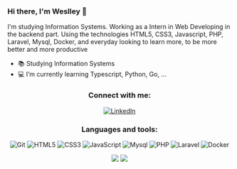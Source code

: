 ### Hi there, I'm Weslley 👋

I'm studying Information Systems. Working as a Intern in Web Developing in the backend part. Using the technologies HTML5, CSS3, Javascript, PHP, Laravel, Mysql, Docker, and everyday looking to learn more, to be more better and more productive

- 📚 Studying Information Systems
- 💻 I’m currently learning Typescript, Python, Go, ...

<h3 align="center">Connect with me:</h3>
<p align="center">
  <a href="https://www.linkedin.com/in/weslleyrichardc/" alt="Linkedin">
  <img alt="LinkedIn" src="https://img.shields.io/badge/linkedin%20-%230077B5.svg?&style=for-the-badge&logo=linkedin&logoColor=white"/></a>
</p>

<h3 align="center">Languages and tools:</h3>
<p align="center">
  <img alt="Git" src="https://img.shields.io/badge/git%20-%23F05033.svg?&style=for-the-badge&logo=git&logoColor=white"/>
  <img alt="HTML5" src="https://img.shields.io/badge/html5%20-%23E34F26.svg?&style=for-the-badge&logo=html5&logoColor=white"/>
  <img alt="CSS3" src="https://img.shields.io/badge/css3%20-%231572B6.svg?&style=for-the-badge&logo=css3&logoColor=white"/>
  <img alt="JavaScript" src="https://img.shields.io/badge/javascript%20-%23323330.svg?&style=for-the-badge&logo=javascript&logoColor=%23F7DF1E"/>
  <img alt="Mysql" src="https://img.shields.io/badge/mysql%20-%231572B6.svg?&style=for-the-badge&logo=mysql&logoColor=white"/>
  <img alt="PHP" src="https://img.shields.io/badge/php%20-%231572B6.svg?&style=for-the-badge&logo=php&logoColor=white"/>
  <img alt="Laravel" src="https://img.shields.io/badge/laravel%20-%231572B6.svg?&style=for-the-badge&logo=laravel&logoColor=white"/>
  <img alt="Docker" src="https://img.shields.io/badge/docker%20-%231572B6.svg?&style=for-the-badge&logo=docker&logoColor=white"/>
</p>

<p align = "center">
  <img src = "https://github-readme-stats.vercel.app/api?username=weslleyrichardc&show_icons=true&theme=dark&line_height=27">
  <img src = "https://github-readme-stats.vercel.app/api/top-langs/?username=weslleyrichardc&hide=shell,ruby&theme=dark">
</p>
<!--
**weslleyrichardc/weslleyrichardc** is a ✨ _special_ ✨ repository because its `README.md` (this file) appears on your GitHub profile.

Here are some ideas to get you started:

- 🔭 I’m currently working on ...
- 🌱 I’m currently learning ...
- 👯 I’m looking to collaborate on ...
- 🤔 I’m looking for help with ...
- 💬 Ask me about ...
- 📫 How to reach me: ...
- 😄 Pronouns: ...
- ⚡ Fun fact: ...
-->
